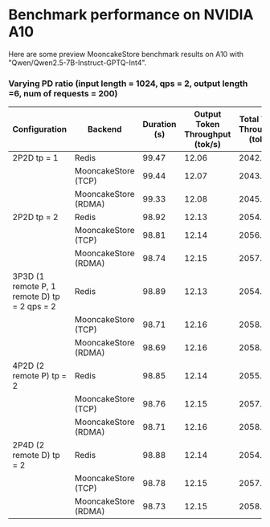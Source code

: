 # Benchmark performance on NVIDIA A10
Here are some preview MooncakeStore benchmark results on A10 with "Qwen/Qwen2.5-7B-Instruct-GPTQ-Int4".


### Varying PD ratio (input length = 1024, qps = 2, output length =6, num of requests = 200)
| Configuration              | Backend              | Duration (s) | Output Token Throughput (tok/s) | Total Token Throughput (tok/s) | Mean TTFT (ms) | Median TTFT (ms) | P99 TTFT (ms) | Mean TPOT (ms) | Median TPOT (ms) | P99 TPOT (ms) | Mean ITL (ms) | Median ITL (ms) | P99 ITL (ms) |
|----------------------------|----------------------|--------------|---------------------------------|-------------------------------|----------------|-----------------|--------------|---------------|------------------|--------------|--------------|----------------|-------------|
| 2P2D tp = 1       | Redis                | 99.47        | 12.06                           | 2042.75                      | 844.28         | 666.84           | 2270.91      | 16.88         | 11.57            | 104.83       | 16.84         | 11.56           | 239.67      |
|                            | MooncakeStore (TCP)  | 99.44        | 12.07                           | 2043.30                      | 817.43         | 639.48           | 1969.89      | 12.49         | 11.55            | 45.52        | 12.46         | 11.55           | 15.31       |
|                            | MooncakeStore (RDMA) | 99.33        | 12.08                           | 2045.57                      | 763.58         | 604.22           | 2030.34      | 12.43         | 11.53            | 43.02        | 12.39         | 11.52           | 15.40       |
| 2P2D tp = 2       | Redis                | 98.92        | 12.13                           | 2054.12                      | 397.20         | 352.37           | 782.44       | 9.00          | 8.05             | 36.06        | 8.97          | 8.03            | 13.94       |
|                            | MooncakeStore (TCP)  | 98.81        | 12.14                           | 2056.43                      | 327.91         | 309.38           | 573.36       | 8.33          | 8.04             | 17.62        | 8.30          | 8.03            | 11.23       |
|                            | MooncakeStore (RDMA) | 98.74        | 12.15                           | 2057.79                      | 271.25         | 250.11           | 532.00       | 8.34          | 8.12             | 14.70        | 8.31          | 8.10            | 11.12       |
| 3P3D (1 remote P, 1 remote D) tp = 2 qps = 2 | Redis            | 98.89        | 12.13                           | 2054.80                      | 382.73         | 358.18           | 659.31       | 8.07          | 8.02             | 8.86         | 8.04          | 7.99            | 10.14       |
|                            | MooncakeStore (TCP)  | 98.71        | 12.16                           | 2058.47                      | 298.71         | 302.74           | 512.84       | 8.06          | 8.04             | 8.54         | 8.03          | 8.02            | 8.88        |
|                            | MooncakeStore (RDMA) | 98.69        | 12.16                           | 2058.88                      | 269.73         | 252.96           | 543.38       | 8.13          | 8.04             | 10.49        | 8.10          | 8.02            | 11.29       |
| 4P2D (2 remote P) tp = 2 | Redis         | 98.85        | 12.14                           | 2055.66                      | 350.39         | 339.15           | 506.78       | 8.54          | 8.01             | 26.42        | 8.51          | 7.99            | 11.43       |
|                            | MooncakeStore (TCP)  | 98.76        | 12.15                           | 2057.56                      | 312.32         | 307.50           | 475.79       | 8.29          | 8.03             | 19.87        | 8.25          | 8.01            | 9.51        |
|                            | MooncakeStore (RDMA) | 98.71        | 12.16                           | 2058.59                      | 259.87         | 251.23           | 461.96       | 8.20          | 8.05             | 10.20        | 8.17          | 8.03            | 11.50       |
| 2P4D (2 remote D) tp = 2 | Redis         | 98.88        | 12.14                           | 2054.90                      | 381.91         | 338.25           | 722.00       | 8.07          | 8.05             | 8.55         | 8.04          | 8.02            | 9.15        |
|                            | MooncakeStore (TCP)  | 98.78        | 12.15                           | 2057.11                      | 317.42         | 304.53           | 521.66       | 8.07          | 8.03             | 8.75         | 8.04          | 8.02            | 9.62        |
|                            | MooncakeStore (RDMA) | 98.73        | 12.15                           | 2058.02                      | 275.13         | 251.57           | 487.43       | 8.18          | 8.06             | 9.19         | 8.15          | 8.05            | 10.53       |
